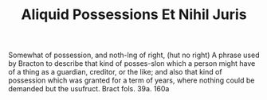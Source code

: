 ---
title: Aliquid Possessions Et Nihil Juris
letter: A
permalink: "/definitions/bld-aliquid-possessions-et-nihil-juris.html"
body: Somewhat of possession, and noth-lng of right, (hut no right) A phrase used
  by Bracton to describe that kind of posses-slon which a person might have of a thing
  as a guardian, creditor, or the like; and also that kind of possession which was
  granted for a term of years, where nothing could be demanded but the usufruct. Bract
  fols. 39a. 160a
published_at: '2018-07-07'
source: Black's Law Dictionary 2nd Ed (1910)
layout: post
---